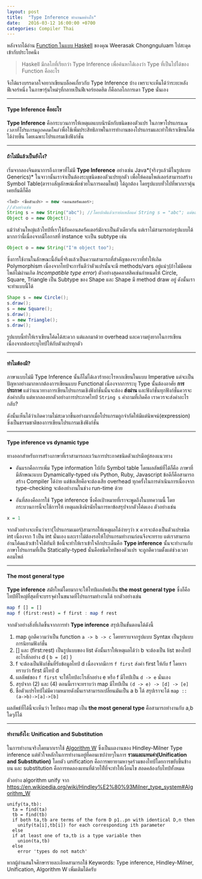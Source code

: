 ```yaml
---
layout: post
title:  "Type Inference ทำงานอย่างไร"
date:   2016-03-12 16:00:00 +0700
categories: Compiler Thai
---
```


หลังจากได้อ่าน [Function ในแบบ Haskell] ของคุณ Weerasak Chongnguluam ไปสะดุดเข้ากับประโยคนึง 

> Haskell มีกลไกที่เรียกว่า Type Inference เพื่อค้นหาได้เองว่า Type ที่เป็นไปได้ของ Function คืออะไร

จึงได้แรงบรรดาลใจอยากเขียนบล็อคเกี่ยวกับ Type Inference บ้าง เพราะจะเห็นได้ว่าระยะหลังฟีเจอร์หนึ่ง
ในภาษารุ่นใหม่ๆที่กลายเป็นฟีเจอร์ยอดฮิต ก็คือกลไกการเดา Type นั่นเอง

---


#### Type Inference คืออะไร
**Type Inference** คือกระบวนการให้เหตุผลแบบนิรนัยกับชนิดของตัวแปร ในภาษาโปรแกรม*ณ เวลาที่โปรแกรมถูกคอมไพล์*
เพื่อใช้เพิ่มประสิทธิภาพในการทำงานของโปรแกรมและทำให้เราเขียนโค้ดได้ง่ายขึ้น โดยเฉพาะโปรแกรมเชิงฟังก์ชั่น

---


#### ถ้าไม่มีแล้วเป็นยังไง?
เริ่มจากลองจินตนาการถึงภาษาที่ไม่มี **Type Inference** อย่างเช่น Java*(จริงๆแล้วมีในรูปแบบ Generics)* ในจาวานั้นเราจำเป็นต้องระบุชนิดของตัวแปรทุกตัว
เพื่อให้คอมไพล์เลอร์สามารถสร้าง Symbol Table(ตารางสัญลักษณ์เพื่อช่วยในการคอมไพล์) ได้ถูกต้อง โดยรูปแบบทั่วไปที่พวกเราคุ้นเคยกันดีก็คือ
        
```java
<ไทป์> <ชื่อตัวแปร> = new <คอนสตรัคเตอร์>;
//ตัวอย่างเช่น
String s = new String("abc"); //โดยปกติแล้วเราย่อเหลือแค่ String s = "abc"; แต่ขอให้เข้าใจว่ามันคือรูปแบบย่อ
Object o = new Object();
```
    
แม้ว่าส่วนใหญ่แล้วไทป์ที่เราใช้กับคอนสครัคเตอร์มักจะเป็นตัวเดียวกัน แต่เราไม่สามารถย่อรูปแบบได้มากกว่านี้เนื่องจากมีโอกาสที่ instance จะเป็น subtype เช่น


```java
Object o = new String("I'm object too");
```

ซึ่งการใช้งานในลักษณะนี้อันที่จริงแล้วเป็นความสามารถที่สำคัญของจาวาที่ทำให้เกิด Polymorphism เนื่องจากไทป์จะการันตีว่าตัวแปรนั้นจะมี methods/vars อยู่แน่ๆ(ถ้าไม่มีคอมไพล์ไม่ผ่านเกิด *Incompatible type error*)
ตัวอย่างสุดคลาสสิคเช่นกำหนดให้ Circle, Square, Triangle เป็น Subtype ของ Shape และ Shape มี method draw อยู่ ดังนั้นเราจะทำแบบนี้ได้

```java
Shape s = new Circle();
s.draw();
s = new Square();
s.draw();
s = new Triangle();
s.draw();
```

รูปแบบนี้ทำให้เราเขียนโค้ดได้สะดวก แต่แลกมาด้วย overhead และความยุ่งยากในการเขียนเนื่องจากต้องระบุไทป์ให้กับตัวแปรทุกตัว

---


#### ทำไมต้องมี?
ภาษาแบบไม่มี Type Inference นั้นก็ไม่ได้เลวร้ายอะไรหากเขียนในแบบ Imperative แต่จะเป็นปัญหาอย่างมากหากต้องการเขียนแบบ Functional เนื่องจากการระบุ Type นั้นต้องอาศัย
**การประกาศ** แต่ว่าแนวทางการเขียนโปรแกรมเชิงฟังก์ชั่นนั้นจะต้อง **ส่งผ่าน** และฟังก์ชั่นทุกฟังก์ชั่นควรจะส่งค่ากลับ แต่หากลองยกตัวอย่างการประกาศไทป์ `String s` คำถามที่เกิดคือ
เราควรจะส่งค่าอะไรกลับ?

ดังนั้นเห็นได้ว่าเกิดความไม่สะดวกขึ้นอย่างมากเมื่อโปรแกรมถูกจำกัดให้มีแต่นิพจน์(expression) ซึ่งเป็นธรรมชาติของการเขียนโปรแกรมเชิงฟังก์ชั่น

---


#### Type inference vs dynamic type
ทางออกสำหรับการสร้างภาษาที่เราสามารถละเว้นการประกาศชนิดตัวแปรมีอยู่สองแนวทาง 

- อันแรกคือการเพิ่ม Type information ไปกับ Symbol table โดยผลลัพธ์ที่ได้ก็คือ
ภาษาที่มีลักษณะแบบ Dynamically-typed เช่น Python, Ruby, Javascript ข้อดีก็คือสามารถสร้าง 
Compiler ได้ง่าย แต่ข้อเสียคือจะต้องเสีย overhead ทุกครั้งในการดำเนินการเนื่องจาก type-checking
จะต้องทำงานในช่วง run-time ด้วย

- อันที่สองคือการใช้ Type inference ซึ่งคือเป้าหมายที่เราจะพูดถึงในบทความนี้ โดยกระบวนการนี้จะใช้การให้
เหตุผลเชิงนิรนัยในการหาข้อสรุปจากตัวโค้ดเอง ตัวอย่างเช่น

```haskell
x = 1
```

จากตัวอย่างจะเห็นว่าเรา(โปรแกรมเมอร์)สามารถให้เหตุผลได้ง่ายๆว่า x ควรจะต้องเป็นตัวแปรชนิด int เนื่องจาก 1 เป็น int นั่นเอง
และเราไม่ต้องรอให้โปรแกรมทำงานก่อนจึงจะทราบ แต่เราสามารถอ่านโค้ดแล้วเข้าใจได้ทันที
ข้อนี้จะทำให้เราเข้าใจอีกประเด็นคือ **Type inference** นั้นจะทำงานกับภาษาโปรแกรมที่เป็น Statically-typed นั่นคือชนิดไทป์ของตัวแปร
จะถูกตีความตั้งแต่ช่วงเวลาคอมไพล์

---


#### The most general type
**Type inference** สมัยใหม่โดยมากจะให้ไทป์ผลลัพธ์เป็น **the most general type** ซึ่งก็คือไทป์ที่ใหญ่ที่สุดที่จะบรรจุค่าในขนาดที่โปรแกรมทำงานได้
ยกตัวอย่างเช่น

```haskell
map f [] = []
map f (first:rest) = f first : map f rest
```

จากตัวอย่างสิ่งที่เกิดขึ้นจากการทำ **Type inference** สรุปเป็นขั้นตอนได้ดังนี้

1. map ถูกตีความว่าเป็น function `a -> b -> c` โดยทราบจากรูปแบบ Syntax เป็นรูปแบบการนิยามฟังก์ชั่น
2. [] และ (first:rest) เป็นรูปแบบของ list ดังนั้นเราให้เหตุผลได้ว่า b จะต้องเป็น list ของไทป์อะไรสักอย่าง d ( `b = [d]` )
3. f จะต้องเป็นฟังก์ชั่นที่รับข้อมูลไทป์ d เนื่องจากมีการ `f first` ส่งค่า first ให้กับ f โดยเราทราบว่า first มีไทป์ d
4. ผลลัพธ์ของ `f first` จะให้ไทป์อะไรสักอย่าง e หรือ f มีไทป์เป็น `d -> e` นั่นเอง
5. สรุปจาก (2) และ (4) ตอนนี้เราจะทราบว่า map มีไทป์เป็น `(d -> e) -> [d] -> [e]`
6. ชื่อตัวแปรไทป์ไม่มีความหมายดังนั้นเราสามารถเปลี่ยนมันเป็น a b ได้ สรุปเราจะได้ `map :: (a->b)->[a]->[b]`

ผลลัพธ์ที่ได้นี้จะเห็นว่า ไทป์ของ map เป็น **the most general type** คือสามารถทำงานกับ a,b ใดๆก็ได้

---


#### ทำงานยังไง: Unification and Substitution
ในการทำงานจริงโดยมากเราใช้ [Algorithm W] ซึ่งเป็นผลงานของ Hindley-Milner Type inference
แต่หัวใจหลักในการทำงานอยู่ที่คอนเซปง่ายๆในการ **รวมและแทนค่า(Unification and Substitution)**
โดยตัว unification คือการพยายามหาจุดร่วมของไทป์โดยการขยับขึ้นข้างบน และ substitution คือการทดลองแทนที่ด้วยไท์ืที่จะทำให้เงื่อนไข
สอดคล้องกับไทป์ทั้งหมด

ตัวอย่าง algorithm unify จาก <https://en.wikipedia.org/wiki/Hindley%E2%80%93Milner_type_system#Algorithm_W>

```
unify(ta,tb):
  ta = find(ta)
  tb = find(tb)
  if both ta,tb are terms of the form D p1..pn with identical D,n then
    unify(ta[i],tb[i]) for each corresponding ith parameter
  else
  if at least one of ta,tb is a type variable then
    union(ta,tb)
  else
    error 'types do not match'
```

หากผู้อ่านสนใจศึกษารายละเอียดสามารถใช้ Keywords: Type inference, Hindley-Milner, Unification, Algorithm W เพิ่มเติมได้ครับ

[Function ในแบบ Haskell]:https://medium.com/p/c403a9a2a7e9
[Algorithm W]:http://catamorph.de/documents/AlgorithmW.pdf
[HM Implementation in Haskell]:http://dev.stephendiehl.com/fun/006_hindley_milner.html